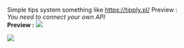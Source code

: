 Simple tips system something like https://tipply.pl/
Preview :
<br>
*You need to connect your own API*
<br>
**Preview :**
<img src="https://cdn.discordapp.com/attachments/1078069464295297127/1078109106809864292/image.png"></img>

<img src="https://cdn.discordapp.com/attachments/1078069464295297127/1078109916453142598/image.png"></img>
 

